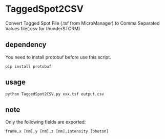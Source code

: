 # TaggedSpot2CSV
Convert Tagged Spot File (.tsf from MicroManager) to Comma Separated Values file(.csv for thunderSTORM)

## dependency
You need to install protobuf before use this script.

```
pip install protobuf
```

## usage
```
python TaggedSpot2CSV.py xxx.tsf output.csv
```

## note

Only the following fields are exported:
```
frame,x [nm],y [nm],z [nm],intensity [photon]
```
